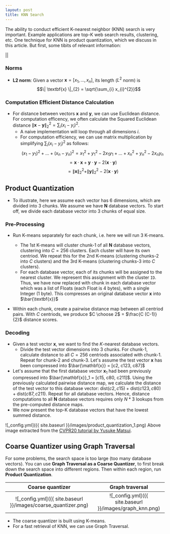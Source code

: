 ```yaml
---
layout: post
title: KNN Search
---
```


The ability to conduct efficient K-nearest neighbor (KNN) search is very important. Example applications are top-K web search results, clustering, etc. One technique for KNN is product quantization, which we discuss in this article. But first, some tibits of relevant information:

$||$

### Norms
* **L2 norm**: Given a vector $\textbf{x} = [x_1, \ldots, x_n]$, its length ($L^2$ norm) is 
$$\| \textbf{x} \|_{2} = \sqrt{\sum_{i} x_{i}^{2}}$$

### Computation Efficient Distance Calculation
* For distance between vectors $\textbf{x}$ and $\textbf{y}$, we can use Euclidean distance. For computation efficency, we often calculate the Squared Euclidean distance $\| \textbf{x} - \textbf{y} \|_{2}^{2} = \sum_{i} (x_i - y_i)^2$. 
	* A naive implementation will loop through all dimensions $i$.
	* For computation efficiency, we can use matrix multiplication by simplifying $\sum_{i} (x_i - y_i)^2$ as follows: 
		$$(x_1 - y_1)^2 + \ldots + (x_n - y_n)^2 = x_1^2 + y_1^2 - 2 x_1 y_1 + \ldots + x_n^2 + y_n^2 - 2 x_n y_n$$
    $$= \textbf{x} \cdot \textbf{x} + \textbf{y} \cdot \textbf{y} - 2 (\textbf{x} \cdot \textbf{y}) $$
    $$= \| \textbf{x} \|_{2}^{2} + \| \textbf{y} \|_{2}^{2} - 2(\textbf{x} \cdot \textbf{y})$$

## Product Quantization

* To illustrate, here we assume each vector has 6 dimensions, which are divided into 3 chunks. We assume we have $\textbf{N}$ database vectors. To start off, we divide each database vector into 3 chunks of equal size.

### Pre-Processing
* Run K-means separately for each chunk, i.e. here we will run 3 K-means. 
	* The 1st K-means will cluster chunk-1 of all $\textbf{N}$ database vectors, clustering into $C=256$ clusters. Each cluster will have its own centriod. We repeat this for the 2nd K-means (clustering chunks-2 into $C$ clusters) and the 3rd K-means (clustering chunks-3 into $C$ clusters).
	* For each database vector, each of its chunks will be assigned to the nearest cluster. We represent this assignment with the cluster `ID`. Thus, we have now replaced with chunk in each database vector which was a list of Floats (each Float is 4 bytes), with a single Integer (1 byte). This compresses an original database vector $\textbf{x}$ into $\bar{\textbf{x}}$

* Within each chunk, create a pairwise distance map between all centriod pairs. With $C$ centriods, we produce $C \choose 2$ = $\frac{C (C-1)}{2}$ distance scores.

### Decoding
* Given a test vector $\mathbf{x}$, we want to find the $K$-nearest database vectors.
	* Divide the test vector dimensions into 3 chunks. For chunk-1, calculate distance to all $C=256$ centriods associated with chunk-1. Repeat for chunk-2 and chunk-3. Let's assume the test vector $\mathbf{x}$ has been compressed into $\bar{\mathbf{x}} = [c2, c123, c87]$
* Let's assume that the first database vector $\mathbf{x}_1$ had been previously compressed into $\bar{\mathbf{x}}_1 = [c15, c80, c211]$. Using the previously calculated pairwise distance map, we calculate the distance of the test vector to this database vector: $\text{dist}(c2, c15) + \text{dist}(c123, c80) + \text{dist}(c87, c211)$. Repeat for all database vectors. Hence, distance computations to all $\mathbf{N}$ database vectors requires only $N*3$ lookups from the pre-computed distance maps.
* We now present the top-K database vectors that have the lowest summed distance.

![_config.yml]({{ site.baseurl }}/images/product_quantization_1.png)
Above image extracted from the [CVPR20 tutorial by Yusuke Matsui](https://wangzwhu.github.io/home/file/acmmm-t-part3-ann.pdf).

## Coarse Quantizer using Graph Traversal

For some problems, the search space is too large (too many database vectors). You can use **Graph Traversal as a Coarse Quantizer**, to first break down the search space into different regions. Then within each region, run **Product Quantization**.

|Coarse quantizer | Graph traversal |
|:---------------:|:---------------:|
|![_config.yml]({{ site.baseurl }}/images/coarse_quantizer.png)|![_config.yml]({{ site.baseurl }}/images/graph_knn.png)|
* The coarse quantizer is built using K-means. 
* For a fast retrieval of KNN, we can use Graph Traversal.
